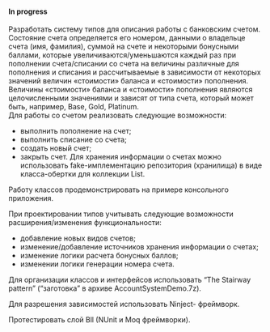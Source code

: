 #### In progress

Разработать систему типов для описания работы с банковским счетом. Состояние счета определяется его номером, данными о владельце счета (имя, фамилия), суммой на счете и некоторыми бонусными баллами, которые увеличиваются/уменьшаются каждый раз при пополнении счета/списании со счета на величины различные для пополнения и списания и рассчитываемые в зависимости от некоторых значений величин «стоимости» баланса и «стоимости» пополнения. Величины «стоимости» баланса и «стоимости» пополнения являются целочисленными значениями и зависят от типа счета, который может быть, например,  Base, Gold, Platinum.  
Для работы со счетом реализовать следующие возможности:  
-	выполнить пополнение на счет;
-	выполнить списание со счета; 
-	создать новый счет; 
-	закрыть счет. 
Для хранения информации о счетах можно использовать fake-имплементацию репозитория (хранилища) в виде класса-обертки для коллекции List<Account>.  

Работу классов продемонстрировать на примере консольного приложения.  

При проектировании типов учитывать следующие возможности расширения/изменения функциональности:
-	добавление новых видов счетов; 
-	изменение/добавление источников хранения информации о счетах; 
-	изменение логики расчета бонусных баллов; 
-	изменении логики генерации номера счета.  

Для организации классов и интерфейсов использовать “The Stairway pattern” (“заготовка” в архиве  AccountSystemDemo.7z).  

Для разрешения зависимостей использовать Ninject- фреймворк.  

Протестировать слой Bll (NUnit и Moq фреймворки).
